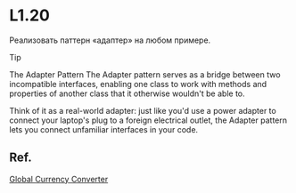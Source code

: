 # L1.20
Реализовать паттерн «адаптер» на любом примере.

> [!TIP]
> The Adapter Pattern
> The Adapter pattern serves as a bridge between two incompatible interfaces, 
> enabling one class to work with methods and properties of another class that it otherwise wouldn't be able to. 
> 
> Think of it as a real-world adapter: just like you'd use a power adapter to connect your laptop's plug to a foreign electrical outlet, 
> the Adapter pattern lets you connect unfamiliar interfaces in your code.

## Ref.
[Global Currency Converter](https://www.xe.com/currencyconverter)